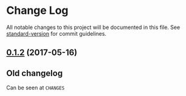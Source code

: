 # Change Log

All notable changes to this project will be documented in this file. See [standard-version](https://github.com/conventional-changelog/standard-version) for commit guidelines.

<a name="0.1.2"></a>
## [0.1.2](https://github.com/medikoo/dbjs-persistence/compare/v0.1.1...v0.1.2) (2017-05-16)


## Old changelog

Can be seen at `CHANGES`
